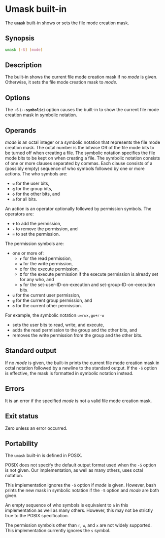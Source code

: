 # Umask built-in

The **`umask`** built-in shows or sets the file mode creation mask.

## Synopsis

```sh
umask [-S] [mode]
```

## Description

The built-in shows the current file mode creation mask if no *mode* is
given. Otherwise, it sets the file mode creation mask to *mode*.

## Options

The **`-S`** (**`--symbolic`**) option causes the built-in to show the
current file mode creation mask in symbolic notation.

## Operands

*mode* is an octal integer or a symbolic notation that represents the file
mode creation mask. The octal number is the bitwise OR of the file mode bits
to be turned off when creating a file. The symbolic notation specifies the
file mode bits to be kept on when creating a file. The symbolic notation
consists of one or more clauses separated by commas. Each clause consists of
a (possibly empty) sequence of who symbols followed by one or more actions.
The who symbols are:

- **`u`** for the user bits,
- **`g`** for the group bits,
- **`o`** for the other bits, and
- **`a`** for all bits.

An action is an operator optionally followed by permission symbols. The
operators are:

- **`+`** to add the permission,
- **`-`** to remove the permission, and
- **`=`** to set the permission.

The permission symbols are:

- one or more of:
    - **`r`** for the read permission,
    - **`w`** for the write permission,
    - **`x`** for the execute permission,
    - **`X`** for the execute permission if the execute permission is
      already set for any who, and
    - **`s`** for the set-user-ID-on-execution and set-group-ID-on-execution
      bits.
- **`u`** for the current user permission,
- **`g`** for the current group permission, and
- **`o`** for the current other permission.

For example, the symbolic notation `u=rwx,go+r-w`

- sets the user bits to read, write, and execute,
- adds the read permission to the group and the other bits, and
- removes the write permission from the group and the other bits.

## Standard output

If no *mode* is given, the built-in prints the current file mode creation
mask in octal notation followed by a newline to the standard output.
If the `-S` option is effective, the mask is formatted in symbolic notation
instead.

## Errors

It is an error if the specified *mode* is not a valid file mode creation
mask.

## Exit status

Zero unless an error occurred.

## Portability

The `umask` built-in is defined in POSIX.

POSIX does not specify the default output format used when the `-S` option is
not given. Our implementation, as well as many others, uses octal notation.

This implementation ignores the `-S` option if *mode* is given. However,
bash prints the new mask in symbolic notation if the `-S` option and *mode*
are both given.

An empty sequence of who symbols is equivalent to `a` in this implementation
as well as many others. However, this may not be strictly true to the POSIX
specification.

The permission symbols other than `r`, `w`, and `x` are not widely supported.
This implementation currently ignores the `s` symbol.